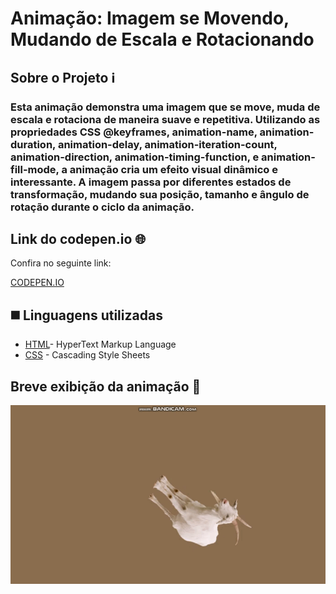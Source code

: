 # Animação: Imagem se Movendo, Mudando de Escala e Rotacionando 
## Sobre o Projeto ℹ️
### Esta animação demonstra uma imagem que se move, muda de escala e rotaciona de maneira suave e repetitiva. Utilizando as propriedades CSS @keyframes, animation-name, animation-duration, animation-delay, animation-iteration-count, animation-direction, animation-timing-function, e animation-fill-mode, a animação cria um efeito visual dinâmico e interessante. A imagem passa por diferentes estados de transformação, mudando sua posição, tamanho e ângulo de rotação durante o ciclo da animação.

## Link do codepen.io 🌐

Confira no seguinte link:

[CODEPEN.IO](https://codepen.io/Lauane-Toledo/pen/mdYVwPK)

## ◼️ Linguagens utilizadas

* [HTML]()- HyperText Markup Language
* [CSS]() - Cascading Style Sheets

## Breve exibição da animação 📔

![gif](https://github.com/lautoledo/animacaoimgzoom/blob/22f5ac699872be182b34846f952c98168aaf6266/bandicam%202024-05-20%2020-55-00-402.gif)
